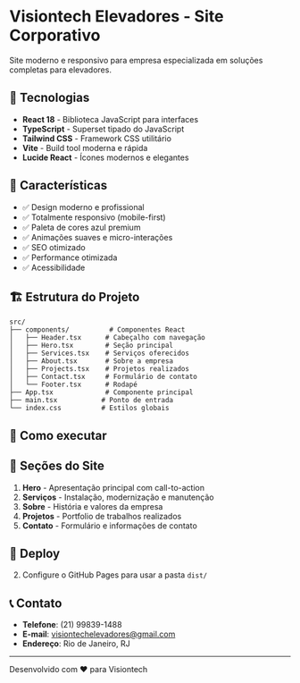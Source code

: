 # Visiontech Elevadores - Site Corporativo

Site moderno e responsivo para empresa especializada em soluções completas para elevadores.

## 🚀 Tecnologias

- **React 18** - Biblioteca JavaScript para interfaces
- **TypeScript** - Superset tipado do JavaScript
- **Tailwind CSS** - Framework CSS utilitário
- **Vite** - Build tool moderna e rápida
- **Lucide React** - Ícones modernos e elegantes

## 🎨 Características

- ✅ Design moderno e profissional
- ✅ Totalmente responsivo (mobile-first)
- ✅ Paleta de cores azul premium
- ✅ Animações suaves e micro-interações
- ✅ SEO otimizado
- ✅ Performance otimizada
- ✅ Acessibilidade 

## 🏗️ Estrutura do Projeto

```
src/
├── components/          # Componentes React
│   ├── Header.tsx      # Cabeçalho com navegação
│   ├── Hero.tsx        # Seção principal
│   ├── Services.tsx    # Serviços oferecidos
│   ├── About.tsx       # Sobre a empresa
│   ├── Projects.tsx    # Projetos realizados
│   ├── Contact.tsx     # Formulário de contato
│   └── Footer.tsx      # Rodapé
├── App.tsx             # Componente principal
├── main.tsx           # Ponto de entrada
└── index.css          # Estilos globais
```

## 🚀 Como executar



## 📱 Seções do Site

1. **Hero** - Apresentação principal com call-to-action
2. **Serviços** - Instalação, modernização e manutenção
3. **Sobre** - História e valores da empresa
4. **Projetos** - Portfolio de trabalhos realizados
5. **Contato** - Formulário e informações de contato

## 🎯 Deploy


2. Configure o GitHub Pages para usar a pasta `dist/`



## 📞 Contato

- **Telefone**: (21) 99839-1488
- **E-mail**: visiontechelevadores@gmail.com
- **Endereço**: Rio de Janeiro, RJ

---

Desenvolvido com ❤️ para Visiontech